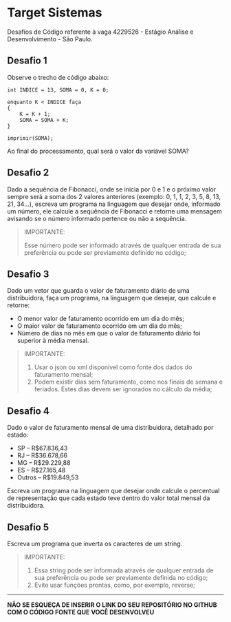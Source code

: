 # Target Sistemas

Desafios de Código referente à vaga 4229526 - Estágio Análise e Desenvolvimento - São Paulo.


## Desafio 1

Observe o trecho de código abaixo:

```
int INDICE = 13, SOMA = 0, K = 0;

enquanto K < INDICE faça
{
    K = K + 1;
    SOMA = SOMA + K;
}

imprimir(SOMA);
```

Ao final do processamento, qual será o valor da variável SOMA?


## Desafio 2

Dado a sequência de Fibonacci, onde se inicia por 0 e 1 e o próximo valor sempre será a soma dos 2 valores anteriores (exemplo: 0, 1, 1, 2, 3, 5, 8, 13, 21, 34...), escreva um programa na linguagem que desejar onde, informado um número, ele calcule a sequência de Fibonacci e retorne uma mensagem avisando se o número informado pertence ou não a sequência.

> IMPORTANTE: 
>
> Esse número pode ser informado através de qualquer entrada de sua preferência ou pode ser previamente definido no código;


## Desafio 3

Dado um vetor que guarda o valor de faturamento diário de uma distribuidora, faça um programa, na linguagem que desejar, que calcule e retorne:

- O menor valor de faturamento ocorrido em um dia do mês;
- O maior valor de faturamento ocorrido em um dia do mês;
- Número de dias no mês em que o valor de faturamento diário foi superior à média mensal.

> IMPORTANTE: 
>
> 1. Usar o json ou xml disponível como fonte dos dados do faturamento mensal;
> 2. Podem existir dias sem faturamento, como nos finais de semana e feriados. Estes dias devem ser ignorados no cálculo da média;


## Desafio 4

Dado o valor de faturamento mensal de uma distribuidora, detalhado por estado:

- SP – R$67.836,43
- RJ – R$36.678,66
- MG – R$29.229,88
- ES – R$27.165,48
- Outros – R$19.849,53

Escreva um programa na linguagem que desejar onde calcule o percentual de representação que cada estado teve dentro do valor total mensal da distribuidora.


## Desafio 5

Escreva um programa que inverta os caracteres de um string.

> IMPORTANTE: 
>
> 1. Essa string pode ser informada através de qualquer entrada de sua preferência ou pode ser previamente definida no código;
> 2. Evite usar funções prontas, como, por exemplo, reverse;


---

**NÃO SE ESQUEÇA DE INSERIR O LINK DO SEU REPOSITÓRIO NO GITHUB COM O CÓDIGO FONTE QUE VOCÊ DESENVOLVEU**
